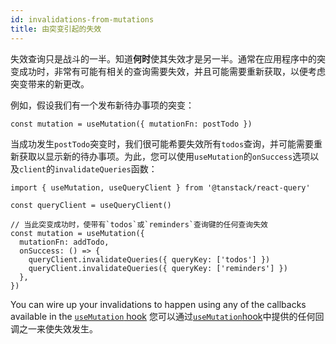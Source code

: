```yaml
---
id: invalidations-from-mutations
title: 由突变引起的失效
---
```


失效查询只是战斗的一半。知道**何时**使其失效才是另一半。通常在应用程序中的突变成功时，非常有可能有相关的查询需要失效，并且可能需要重新获取，以便考虑突变带来的新更改。

例如，假设我们有一个发布新待办事项的突变：

[//]: # '示例'

```tsx
const mutation = useMutation({ mutationFn: postTodo })
```

[//]: # '示例'

当成功发生`postTodo`突变时，我们很可能希要失效所有`todos`查询，并可能需要重新获取以显示新的待办事项。为此，您可以使用`useMutation`的`onSuccess`选项以及`client`的`invalidateQueries`函数：

[//]: # '示例2'

```tsx
import { useMutation, useQueryClient } from '@tanstack/react-query'

const queryClient = useQueryClient()

// 当此突变成功时，使带有`todos`或`reminders`查询键的任何查询失效
const mutation = useMutation({
  mutationFn: addTodo,
  onSuccess: () => {
    queryClient.invalidateQueries({ queryKey: ['todos'] })
    queryClient.invalidateQueries({ queryKey: ['reminders'] })
  },
})
```

[//]: # '示例2'
You can wire up your invalidations to happen using any of the callbacks available in the [`useMutation` hook](../guides/mutations)
您可以通过[`useMutation`hook](../guides/mutations)中提供的任何回调之一来使失效发生。
